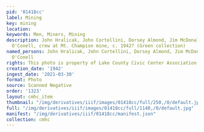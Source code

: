 ```yaml
---
pid: '01418cc'
label: Mining
key: mining
location: 
keywords: Men, Miners, Mining
description: John Hralicak, John Cortellini, Dorsey Almond, Jim McDonald and John
  O'Conell, crew at Mt. Champion mine, c. 1942? (Green collection)
named_persons: John Hralicak, John Cortellini, Dorsey Almond, Jim McDonald, and John
  O'Conell
rights: This photo is property of Lake County Civic Center Association.
creation_date: '1942'
ingest_date: '2021-03-30'
format: Photo
source: Scanned Negative
order: '1323'
layout: cmhc_item
thumbnail: "/img/derivatives/iiif/images/01418cc/full/250,/0/default.jpg"
full: "/img/derivatives/iiif/images/01418cc/full/1140,/0/default.jpg"
manifest: "/img/derivatives/iiif/01418cc/manifest.json"
collection: cmhc
---
```

